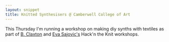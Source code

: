 ```yaml
---
layout: snippet
title: Knitted Synthesisers @ Camberwell College of Art
---
```


This Thursday I'm running a workshop on making diy synths with textiles as part of [B. Claxton](https://www.instagram.com/b.clax/?hl=en) and [Eva Sajovic's](https://www.evasajovic.co.uk/about.html) Hack'n the Knit workshops.
